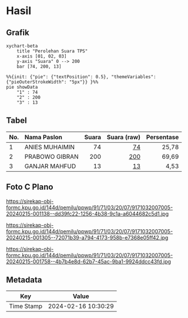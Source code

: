 # Hasil

## Grafik

```mermaid
xychart-beta
    title "Perolehan Suara TPS"
    x-axis [01, 02, 03]
    y-axis "Suara" 0 --> 200
    bar [74, 200, 13]
```

```mermaid
%%{init: {"pie": {"textPosition": 0.5}, "themeVariables": {"pieOuterStrokeWidth": "5px"}} }%%
pie showData
    "1" : 74
    "2" : 200
    "3" : 13
```

## Tabel

| No. | Nama Paslon    | Suara | Suara (raw) | Persentase |
|:--- |:-------------- | -----:| -----------:| ----------:|
| 1   | ANIES MUHAIMIN | 74    | [74][p-1]   | 25,78      |
| 2   | PRABOWO GIBRAN | 200   | [200][p-2]  | 69,69      |
| 3   | GANJAR MAHFUD  | 13    | [13][p-3]   | 4,53       |


[p-1]: https://github.com/gigit-pemilu/pemilu-2024-91-papua/blob/main/pilpres/hitung-suara/sub/91-papua/sub/71-kota-jayapura/sub/03-abepura/sub/2007-koya-koso/sub/005-tps/sub/paslon-1.txt
[p-2]: https://github.com/gigit-pemilu/pemilu-2024-91-papua/blob/main/pilpres/hitung-suara/sub/91-papua/sub/71-kota-jayapura/sub/03-abepura/sub/2007-koya-koso/sub/005-tps/sub/paslon-2.txt
[p-3]: https://github.com/gigit-pemilu/pemilu-2024-91-papua/blob/main/pilpres/hitung-suara/sub/91-papua/sub/71-kota-jayapura/sub/03-abepura/sub/2007-koya-koso/sub/005-tps/sub/paslon-3.txt

## Foto C Plano

https://sirekap-obj-formc.kpu.go.id/144d/pemilu/ppwp/91/71/03/20/07/9171032007005-20240215-001138--dd39fc22-1256-4b38-9c1a-a6044682c5d1.jpg

https://sirekap-obj-formc.kpu.go.id/144d/pemilu/ppwp/91/71/03/20/07/9171032007005-20240215-001305--72071b39-a794-4173-958b-e7368e05ff42.jpg

https://sirekap-obj-formc.kpu.go.id/144d/pemilu/ppwp/91/71/03/20/07/9171032007005-20240215-001758--4b7b4e8d-62b7-45ac-9ba1-9924ddcc43fd.jpg


## Metadata

| Key        | Value               |
| ---------- | ------------------- |
| Time Stamp | 2024-02-16 10:30:29 |



